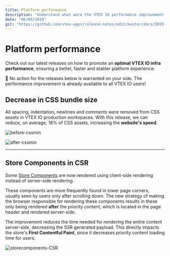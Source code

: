 ```yaml
---
title: Platform performance
description: "Understand what were the VTEX IO performance improvement key points in week35/2019."
date: "06/09/2019"
git: "https://github.com/vtex-apps/release-notes/edit/master/docs/2019-week-35/platform-performance.md"
---
```


# Platform performance

Check out our latest releases on how to promote an  **optimal VTEX IO infra performance**, ensuring a better, faster and stabler platform experience:

:eyes: No action for the releases below is warranted on your side. The performance improvement is already available to all VTEX IO users!

## Decrease in CSS bundle size

All spacing, indentation, newlines and comments were removed from CSS assets in VTEX IO production workspaces. With this release, we can reduce, on average, 18% of CSS assets, increasing the **website's speed**.

![before-cssmin](https://user-images.githubusercontent.com/52087100/64426870-25ce8f80-d086-11e9-8469-267dfb3af9df.png)

![after-cssmin](https://user-images.githubusercontent.com/52087100/64426931-48f93f00-d086-11e9-89d3-962781f94d27.png)

---

## Store Components in CSR

Some [Store Components](https://github.com/vtex-apps/store-components) are now rendered using client-side rendering instead of server-side rendering. 

These components are more frequently found in lower page corners, usually seen by users only after scrolling down. The new strategy of making the browser responsible for rendering these components results in these only being rendered **after** the priority content, which is located in the page header and rendered server-side.

The improvement reduces the time needed for rendering the entire content server-side, decreasing the SSR generated payload. This directly impacts the store's **First Contentful Paint**, since it decreases priority content loading time for users.

![storecomponents-CSR](https://user-images.githubusercontent.com/52087100/64426938-4b5b9900-d086-11e9-9a84-348163794860.png)
